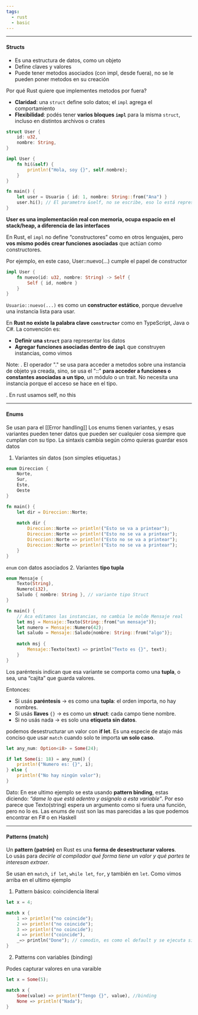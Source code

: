 ```yaml
---
tags:
  - rust
  - basic
---
```

---

#### Structs

-  Es una estructura de datos, como un objeto
-  Define claves y valores
-  Puede tener metodos asociados (con impl, desde fuera), no se le pueden poner metodos en su creación


 Por qué Rust quiere que implementes metodos por fuera?

-  **Claridad**: una `struct` define solo datos; el `impl` agrega el comportamiento
-  **Flexibilidad**: podés tener **varios bloques `impl`** para la misma `struct`, incluso en distintos archivos o crates

```rust
struct User {
	id: u32,
	nombre: String,
}

impl User {
	fn hi(&self) {
		println!("Hola, soy {}", self.nombre);
	}
}

fn main() {
	let user = Usuario { id: 1, nombre: String::from("Ana") }
	user.hi(); // El parametro &self, no se escribe, eso lo está representando user.hi
}
```

**User es una implementación real con memoria, ocupa espacio en el stack/heap, a diferencia de las interfaces**

En Rust, el `impl` no define “constructores” como en otros lenguajes, pero **vos mismo podés crear funciones asociadas** que actúan como constructores.

Por ejemplo, en este caso, User::nuevo(...) cumple el papel de constructor

```rust
impl User {
	fn nuevo(id: u32, nombre: String) -> Self {
		Self { id, nombre }
	}
}
```
`Usuario::nuevo(...)` es como un **constructor estático**, porque devuelve una instancia lista para usar.

En **Rust no existe la palabra clave `constructor`** como en TypeScript, Java o C#. La convención es: 
-  **Definir una `struct`** para representar los datos
-  **Agregar funciones asociadas dentro de `impl`** que construyen instancias, como vimos

Note:
. El operador "." se usa para acceder a metodos sobre una instancia de objeto ya creada, sino, se usa el "::" **para acceder a funciones o constantes asociadas a un tipo**, un módulo o un trait. No necesita una instancia porque el acceso se hace en el tipo.

. En rust usamos self, no this


---

#### Enums

Se usan para el [[Error handling]]
Los enums tienen variantes, y esas variantes pueden tener datos que pueden ser cualquier cosa siempre que cumplan con su tipo.
La sintaxis cambia según cómo quieras guardar esos datos

1. Variantes sin datos (son simples etiquetas.)
```rust
enum Direccion {
	Norte,
	Sur,
	Este,
	Oeste
}

fn main() {
	let dir = Direccion::Norte;
	
	match dir {
		Direccion::Norte => println!("Esto se va a printear");
		Direccion::Norte => println!("Esto no se va a printear");
		Direccion::Norte => println!("Esto no se va a printear");
		Direccion::Norte => println!("Esto no se va a printear");
	}
}
```

`enum` con datos asociados
2. Variantes **tipo tupla**
```rust
enum Mensaje {
	Texto(String),
	Numero(i32),
	Saludo { nombre: String }, // variante tipo Struct
}

fn main() {
	// Aca editamos las instancias, no cambia le molde Mensaje real
	let msj = Mensaje::Texto(String::from("un mensaje"));
	let numero = Mensaje::Numero(42);
	let saludo = Mensaje::Saludo{nombre: String::from("algo")};
	
	match msj {
		Mensaje::Texto(text) => println("Texto es {}", text);
	}
}
```
Los paréntesis indican que esa variante se comporta como una **tupla**, o sea, una “cajita” que guarda valores.

Entonces:
-  Si usás **paréntesis** → es como una **tupla**: el orden importa, no hay nombres.
-  Si usás **llaves** `{}` → es como un **struct**: cada campo tiene nombre.
-  Si no usás nada → es solo una **etiqueta sin datos**.

podemos desestructurar un valor con **if let**. Es una especie de atajo más conciso que usar `match` cuando solo te importa **un solo caso**.
```rust
let any_num: Option<i8> = Some(24);

if let Some(i: 18) = any_num() {
	println!("Numero es: {}", i);
} else {
	println!("No hay ningún valor");
}
```

Dato: 
En ese ultimo ejemplo se esta usando **pattern binding**, estas diciendo: _“dame lo que está adentro y asígnalo a esta variable”_. Por eso parece que Texto(string) espera un argumento como si fuera una función, pero no lo es.
Las enums de rust son las mas parecidas a las que podemos encontrar en F# o en Haskell

---

#### Patterns (match)

Un **pattern (patrón)** en Rust es una **forma de desestructurar valores**.  
Lo usás para _decirle al compilador qué forma tiene un valor y qué partes te interesan extraer_.

Se usan en `match`, `if let`, `while let`, `for`, y también en `let`. Como vimos arriba en el ultimo ejemplo

1. Pattern básico: coincidencia literal

```rust
let x = 4;

match x {
	1 => println!("no coincide");
	2 => println!("no coincide");
	3 => println!("no coincide");
	4 => println!("coincide"),
	_=> println("Done"); // comodin, es como el default y se ejecuta si no hubo ninguna coincidencia
}
```

2. Patterns con variables (binding)

Podes capturar valores en una varaible
```rust
let x = Some(5);

match x {
	Some(value) => println!("Tengo {}", value), //binding
	None => println!("Nada");
}
```

